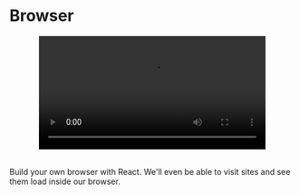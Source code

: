 # Browser

<div align="center" ><video src='https://user-images.githubusercontent.com/18037904/145698838-712e47b9-6f44-4be7-81d5-2d4794b323ea.mp4' width="400"/></div>

<br>

Build your own browser with React. We'll even be able to visit sites and see them load inside our browser.
